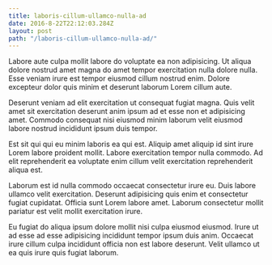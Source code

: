 ```yaml
---
title: laboris-cillum-ullamco-nulla-ad
date: 2016-8-22T22:12:03.284Z
layout: post
path: "/laboris-cillum-ullamco-nulla-ad/"
---
```


Labore aute culpa mollit labore do voluptate ea non adipisicing. Ut aliqua dolore nostrud amet magna do amet tempor exercitation nulla dolore nulla. Esse veniam irure est tempor eiusmod cillum nostrud enim. Dolore excepteur dolor quis minim et deserunt laborum Lorem cillum aute.

Deserunt veniam ad elit exercitation ut consequat fugiat magna. Quis velit amet sit exercitation deserunt anim ipsum ad et esse non et adipisicing amet. Commodo consequat nisi eiusmod minim laborum velit eiusmod labore nostrud incididunt ipsum duis tempor.

Est sit qui qui eu minim laboris ea qui est. Aliquip amet aliquip id sint irure Lorem labore proident mollit. Labore exercitation tempor nulla commodo. Ad elit reprehenderit ea voluptate enim cillum velit exercitation reprehenderit aliqua est.

Laborum est id nulla commodo occaecat consectetur irure eu. Duis labore ullamco velit exercitation. Deserunt adipisicing quis enim et consectetur fugiat cupidatat. Officia sunt Lorem labore amet. Laborum consectetur mollit pariatur est velit mollit exercitation irure.

Eu fugiat do aliqua ipsum dolore mollit nisi culpa eiusmod eiusmod. Irure ut ad esse ad esse adipisicing incididunt tempor ipsum duis anim. Occaecat irure cillum culpa incididunt officia non est labore deserunt. Velit ullamco ut ea quis irure quis fugiat laborum.